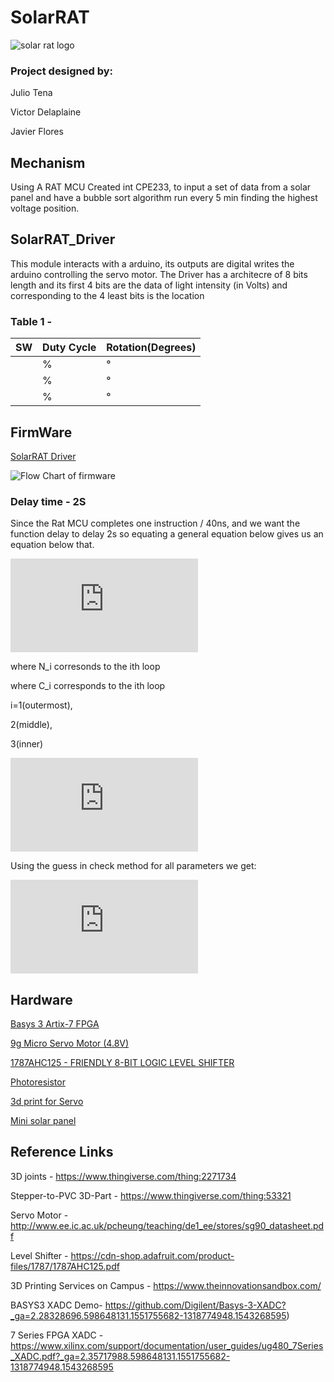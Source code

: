 # SolarRAT

![solar rat logo]()

### Project designed by:
Julio Tena

Victor Delaplaine

Javier Flores 

## Mechanism
Using A RAT MCU Created int CPE233, to input a set of data from a solar panel and have a bubble sort algorithm run every 5 min finding the highest voltage position.


## SolarRAT_Driver

This module interacts with a arduino, its outputs are digital writes the arduino
controlling the servo motor. The Driver has a architecre of 8 bits length and
its first 4 bits are the data of light intensity (in Volts) and corresponding to
the 4 least bits is the location



### Table 1 - 
 | SW  | Duty Cycle  | Rotation(Degrees)  | 
 |-----|-------------|--------------------|
 |   |     %      |    °              |  
 |   |    %    |    °             |  
 |   |   %   |    °            |  


## FirmWare

[SolarRAT Driver](https://github.com/ByVictorrr/SolarRAT/blob/master/SolarRAT_Driver/ASM/main.asm)

![Flow Chart of firmware](https://github.com/ByVictorrr/SolarRAT/tree/master/SolarRAT_Driver/ASM/Flowcharts/images/main.png)

### Delay time - 2S

Since the Rat MCU completes one instruction / 40ns, and we want the function delay to delay 2s so equating a general equation below gives us an equation below that.

![gen equation delay](https://latex.codecogs.com/gif.latex?N_%7B1%2C2%2C3tot%7D%20%3D%20%5B%5B%5B%5BN_%7B3%7D*C_%7B3%7D%5D&plus;N_%7B2%7D%20%5D%20*C_%7B2%7D%5D%20&plus;%20N_1%5D*%20C_1%20&plus;%20N_%7Bol%7D%20%250)

where N_i corresonds to the ith loop

where C_i corresponds to the ith loop

i=1(outermost),

2(middle),

3(inner)

![eqn 2s Delay](https://latex.codecogs.com/gif.latex?C_1%3D%5Cfrac%7B50000000-N_o%7D%7BC_2%5Cleft%28N_2&plus;N_3C_3%5Cright%29&plus;N_1%7D%3B%5Cquad%20%5C%3AN_3%5Cne%20%5Cfrac%7B-N_1-N_2C_2%7D%7BC_3C_2%7D)

Using the guess in check method for all parameters we get:


![plugging in to 2s delay](https://latex.codecogs.com/gif.latex?C_1%28N_%7Bol%7D%20%3D2%20%2CN_1%20%3D%2010%2C%20N_2%20%3D%204%2C%20N_3%3D%206%2C%20C_2%20%3D%20176%2C%20C_3%20%3D236%20%29%20%5Capprox%20201%250)





## Hardware
[Basys 3 Artix-7 FPGA](https://store.digilentinc.com/basys-3-artix-7-fpga-trainer-board-recommended-for-introductory-users/)

[9g Micro Servo Motor (4.8V)](https://www.robotshop.com/en/9g-micro-servo-motor-4-8v.html)

[1787AHC125 - FRIENDLY 8-BIT LOGIC LEVEL SHIFTER](https://www.adafruit.com/product/735)

[Photoresistor](https://www.adafruit.com/product/161)

[3d print for Servo](https://www.thingiverse.com/thing:2271734)

[Mini solar panel](https://www.amazon.com/gp/product/B0736W4HK1/ref=ppx_yo_dt_b_asin_title_o01_s00?ie=UTF8&psc=1)


## Reference Links

3D joints - 
https://www.thingiverse.com/thing:2271734

Stepper-to-PVC 3D-Part - 
https://www.thingiverse.com/thing:53321

Servo Motor - 
http://www.ee.ic.ac.uk/pcheung/teaching/de1_ee/stores/sg90_datasheet.pdf

Level Shifter - 
https://cdn-shop.adafruit.com/product-files/1787/1787AHC125.pdf

3D Printing Services on Campus - 
https://www.theinnovationsandbox.com/

BASYS3 XADC Demo- 
https://github.com/Digilent/Basys-3-XADC?_ga=2.28328696.598648131.1551755682-1318774948.1543268595)

7 Series FPGA XADC - 
https://www.xilinx.com/support/documentation/user_guides/ug480_7Series_XADC.pdf?_ga=2.35717988.598648131.1551755682-1318774948.1543268595
